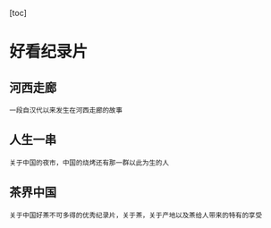 [toc]

# 好看纪录片

## 河西走廊
    一段自汉代以来发生在河西走廊的故事
## 人生一串
    关于中国的夜市，中国的烧烤还有那一群以此为生的人
## 茶界中国
    关于中国好茶不可多得的优秀纪录片，关于茶，关于产地以及茶给人带来的特有的享受
## 
